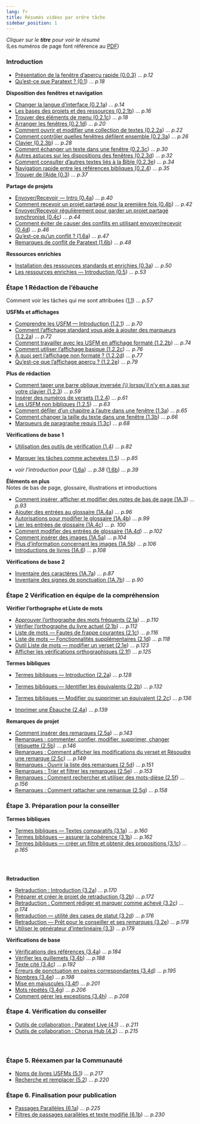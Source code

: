 ```yaml
---
lang: fr
title: Résumés vidéos par ordre tâche
sidebar_position: 1
---
```

*Cliquer sur le **titre** pour voir le résumé*  
(Les numéros de page font référence au [PDF](pathname:///img/Ptx-vidsum-fr-9.3.pdf))

### Introduction  
-  [Présentation de la fenêtre d’aperçu rapide (0.0.3)](01-Introduction/0.2.Navigation/0.0.3.md) … *p.12*  
-  [Qu’est-ce que Paratext ? (0.1](01-Introduction/0.1.md)) … *p.18*  
 
**Disposition des fenêtres et navigation**  
-  [Changer la langue d’interface (0.2.1a](01-Introduction/0.2.Navigation/0.2.1a.md)) … *p.14*  
-  [Les bases des projets et des ressources (0.2.1b](01-Introduction/0.2.Navigation/0.2.1b.md)) … *p.16*  
-  [Trouver des éléments de menu (0.2.1c](01-Introduction/0.2.Navigation/0.2.1c.md)) … *p.18*  
-  [Arranger les fenêtres (0.2.1d](01-Introduction/0.2.Navigation/0.2.1d.md)) … *p.20*  
-  [Comment ouvrir et modifier  une collection de textes (0.2.2a](01-Introduction/0.2.Navigation/0.2.2a.md)) … *p.22*  
-  [Comment contrôler quelles fenêtres défilent  ensemble (0.2.3a](01-Introduction/0.2.Navigation/0.2.3a.md)) … *p.26*  
-  [Clavier (0.2.3b](01-Introduction/0.2.Navigation/0.2.3b.md)) … *p.28*  
-  [Comment échanger un texte dans une fenêtre (0.2.3c](01-Introduction/0.2.Navigation/0.2.3c.md)) … *p.30*  
-  [Autres astuces sur les dispositions des fenêtres (0.2.3d](01-Introduction/0.2.Navigation/0.2.3d.md)) … *p.32*  
-  [Comment consulter d’autres textes liés à la Bible (0.2.3e](01-Introduction/0.2.Navigation/0.2.3e.md)) … *p.34*  
-  [Navigation rapide entre les références bibliques (0.2.4](01-Introduction/0.2.Navigation/0.2.4.md)) … *p.35*  
-  [Trouver de l’Aide (0.3](01-Introduction/0.2.Navigation/0.3.md)) … *p.37*  

**Partage de projets**     
-  [Envoyer/Recevoir — Intro (0.4a](01-Introduction/0.4.Project-sharing/0.4a.md)) … *p.40*  
-  [Comment recevoir un projet partagé pour la première fois (0.4b](01-Introduction/0.4.Project-sharing/0.4b.md)) … *p.42*  
-  [Envoyer/Recevoir régulièrement pour garder un projet partagé synchronisé (0.4c](01-Introduction/0.4.Project-sharing/0.4c.md)) … *p.44*  
-  [Comment éviter de causer des conflits en utilisant envoyer/recevoir (0.4d](01-Introduction/0.4.Project-sharing/0.4d.md)) … *p.46*  
-  [Qu’est-ce qu’un conflit ? (1.6a](01-Introduction/0.4.Project-sharing/1.6a.md)) … *p.47*  
-  [Remarques de conflit de Paratext (1.6b](01-Introduction/0.4.Project-sharing/1.6b.md)) … *p.48*  

**Ressources enrichies**   
-  [Installation des ressources standards et enrichies  (0.3a](01-Introduction/0.5.Enhanced-resources/0.3a.md)) … *p.50*  
-  [Les ressources enrichies — Introduction (0.5](01-Introduction/0.5.Enhanced-resources/0.5.md)) … *p.53*  


### Étape 1 Rédaction de l’ébauche

Comment voir les tâches qui me sont attribuées ([1.1](02-Stage-1/1.Drafting-editing/1.1.md)) … *p.57*  
 
**USFMs et affichages**    
-  [Comprendre les USFM — Introduction (1.2.1](02-Stage-1/2.USFM/1.2.1.md)) … *p.70*  
-  [Comment l’affichage standard vous aide à ajouter des marqueurs (1.2.2a](02-Stage-1/2.USFM/1.2.2a.md)) … *p.72*  
-  [Comment travailler avec les USFM en affichage formaté (1.2.2b](02-Stage-1/2.USFM/1.2.2b.md)) … *p.74*  
-  [Comment utiliser l’affichage basique (1.2.2c](02-Stage-1/2.USFM/1.2.2c.md)) … *p.76*  
-  [À quoi sert l’affichage non formaté ? (1.2.2d](02-Stage-1/2.USFM/1.2.2d.md)) … *p.77*  
-  [Qu’est-ce que l’affichage aperçu ? (1.2.2e](02-Stage-1/2.USFM/1.2.2e.md)) … *p.79*  
  
**Plus de rédaction**  
-  [Comment taper une barre oblique inversée (\\) lorsqu’il n’y en a pas sur votre clavier (1.2.3](02-Stage-1/1.Drafting-editing/1.2.3.md)) … *p.59*  
-  [Insérer des numéros de versets (1.2.4](02-Stage-1/1.Drafting-editing/1.2.4.md)) … *p.61*  
-  [Les USFM non bibliques (1.2.5](02-Stage-1/1.Drafting-editing/1.2.5.md)) … *p.63*  
-  [Comment défiler d’un chapitre à l’autre dans une fenêtre (1.3a](02-Stage-1/1.Drafting-editing/1.3a.md)) … *p.65*  
-  [Comment changer la taille du texte dans une fenêtre (1.3b](02-Stage-1/1.Drafting-editing/1.3b.md)) … *p.66*  
-  [Marqueurs de paragraphe requis (1.3c](02-Stage-1/1.Drafting-editing/1.3c.md)) … *p.68*  


**Vérifications de base 1**    
-  [Utilisation des outils de vérification (1.4](02-Stage-1/4.Basic-checks/1.4.md)) … *p.82*  
-  [Marquer les tâches comme achevées (1.5](02-Stage-1/4.Basic-checks/1.5.md)) … *p.85*  


-  *voir l’introduction pour* ([1.6a](01-Introduction/0.4.Project-sharing/1.6a.md)) … *p.38*  ([1.6b](01-Introduction/0.4.Project-sharing/1.6b.md)) … *p.39* 
  
**Éléments en plus**    
  Notes de bas de page, glossaire, illustrations et introductions   
-  [Comment insérer, afficher et modifier des notes de bas de page (1A.3](02-Stage-1/5.Additional/1A.3.md)) … *p.93*  
-  [Ajouter des entrées au glossaire (1A.4a](02-Stage-1/5.Additional/1A.4a.md)) … *p.96*  
-  [Autorisations pour modifier le glossaire (1A.4b](02-Stage-1/5.Additional/1A.4b.md)) … *p.99*  
-  [Lier les entrées de glossaire (1A.4c](02-Stage-1/5.Additional/1A.4c.md)) … *p. 100*  
-  [Comment modifier des entrées de glossaire (1A.4d](02-Stage-1/5.Additional/1A.4d.md)) … *p.102*  
-  [Comment insérer des images (1A.5a](02-Stage-1/5.Additional/1A.5a.md)) … *p.104*  
-  [Plus d’information concernant les images (1A.5b](02-Stage-1/5.Additional/1A.5b.md)) … *p.106*  
-  [Introductions de livres (1A.6](02-Stage-1/5.Additional/1A.6.md)) … *p.108*  
  
**Vérifications de base 2**   
-  [Inventaire des caractères (1A.7a](02-Stage-1/4.Basic-checks/1A.7a.md)) … *p.87*  
-  [Inventaire des signes de ponctuation (1A.7b](02-Stage-1/4.Basic-checks/1A.7b.md)) … *p.90*  
  
### Étape 2 Vérification en équipe de la compréhension   
      
**Vérifier l’orthographe et Liste de mots**    
-  [Approuver l’orthographe des mots fréquents (2.1a](03-Stage-2/2.1-Spell-check-wordlist/2.1a.md)) … *p.110*  
-  [Vérifier l’orthographe du livre actuel (2.1b](03-Stage-2/2.1-Spell-check-wordlist/2.1b.md)) … *p.112*  
-  [Liste de mots — Fautes de frappe courantes (2.1c](03-Stage-2/2.1-Spell-check-wordlist/2.1c.md)) … *p.116*  
-  [Liste de mots — Fonctionnalités supplémentaires (2.1d](03-Stage-2/2.1-Spell-check-wordlist/2.1d.md)) … *p.118*  
-  [Outil Liste de mots — modifier un verset (2.1e](03-Stage-2/2.1-Spell-check-wordlist/2.1e.md)) … *p.123*  
-  [Afficher les vérifications orthographiques (2.1f](03-Stage-2/2.1-Spell-check-wordlist/2.1f.md)) … *p.125*  
  
**Termes bibliques**    
-  [Termes bibliques — Introduction (2.2a](03-Stage-2/2.2-Biblical-terms/2.2a.md)) … *p.128*  
-  [Termes bibliques — Identifier les équivalents (2.2b](03-Stage-2/2.2-Biblical-terms/2.2b.md)) … *p.132*  
-  [Termes bibliques — Modifier ou supprimer un équivalent (2.2c](03-Stage-2/2.2-Biblical-terms/2.2c.md)) … *p.136*  
  
-  [Imprimer une Ébauche (2.4a](03-Stage-2/2.4a.md)) … *p.139*  
  
**Remarques de projet**    
-  [Comment insérer des remarques (2.5a](03-Stage-2/2.5-Project-notes/2.5a.md)) … *p.143*  
-  [Remarques : commenter, confier, modifier, supprimer, changer l’étiquette (2.5b](03-Stage-2/2.5-Project-notes/2.5b.md)) … *p.146*  
-  [Remarques : Comment afficher les modifications du verset et Résoudre une remarque (2.5c](03-Stage-2/2.5-Project-notes/2.5c.md)) … *p.149*  
-  [Remarques : Ouvrir la liste des remarques (2.5d](03-Stage-2/2.5-Project-notes/2.5d.md)) … *p.151*  
-  [Remarques : Trier et filtrer les remarques (2.5e](03-Stage-2/2.5-Project-notes/2.5e.md)) … *p.153*  
-  [Remarques : Comment rechercher et utiliser des mots-dièse (2.5f](03-Stage-2/2.5-Project-notes/2.5f.md)) … *p.156*  
-  [Remarques : Comment rattacher une remarque (2.5g](03-Stage-2/2.5-Project-notes/2.5g.md)) … *p.158*  
  
### Étape 3. Préparation pour la conseiller  
  
**Termes bibliques**    
-  [Termes bibliques — Textes comparatifs (3.1a](04-Stage-3/3.1-Biblical-terms/3.1a.md)) … *p.160*  
-  [Termes bibliques — assurer la cohérence (3.1b](04-Stage-3/3.1-Biblical-terms/3.1b.md)) … *p.162*  
-  [Termes bibliques — créer un filtre et obtenir des propositions (3.1c](04-Stage-3/3.1-Biblical-terms/3.1c.md)) … *p.165*  
  
#####  

**Retraduction**    
-  [Retraduction : Introduction (3.2a](04-Stage-3/3.2-Back-translation/3.2a.md)) … *p.170*  
-  [Préparer et créer le projet de retraduction (3.2b](04-Stage-3/3.2-Back-translation/3.2b.md)) … *p.172*  
-  [Retraduction : Comment rédiger et marquer comme achevé (3.2c](04-Stage-3/3.2-Back-translation/3.2c.md)) … *p.174*  
-  [Retraduction — utilité des cases de statut (3.2d](04-Stage-3/3.2-Back-translation/3.2d.md)) … *p.176*  
-  [Retraduction — Prêt pour le conseiller et ses remarques (3.2e](04-Stage-3/3.2-Back-translation/3.2e.md)) … *p.178*  
-  [Utiliser le générateur d’interlinéaire (3.3](04-Stage-3/3.3-Custom-interlinears/3.3.md)) … *p.179*  
   
**Vérifications de base**  
-  [Vérifications des références (3.4a](04-Stage-3/3.4-Checks/3.4a.md)) … *p.184*  
-  [Vérifier les guillemets (3.4b](04-Stage-3/3.4-Checks/3.4b.md)) … *p.188*  
-  [Texte cité (3.4c](04-Stage-3/3.4-Checks/3.4c.md)) … *p.192*  
-  [Erreurs de ponctuation en paires correspondantes (3.4d](04-Stage-3/3.4-Checks/3.4d.md)) … *p.195*  
-  [Nombres (3.4e](04-Stage-3/3.4-Checks/3.4e.md)) … *p.198*  
-  [Mise en majuscules (3.4f](04-Stage-3/3.4-Checks/3.4f.md)) … *p.201*  
-  [Mots répétés (3.4g](04-Stage-3/3.4-Checks/3.4g.md)) … *p.206*  
-  [Comment gérer les exceptions (3.4h](04-Stage-3/3.4-Checks/3.4h.md)) … *p.208*  
  
### Étape 4. Vérification du conseiller    
-  [Outils de collaboration : Paratext Live (4.1](05-Stage-4/4.1.md)) … *p.211*  
-  [Outils de collaboration : Chorus Hub (4.2](05-Stage-4/4.2.md)) … *p.215*  

#####  

### Étape 5. Réexamen par la Communauté     
-  [Noms de livres USFMs (5.1](06-Stage-5/5.1.md)) … *p.217*  
-  [Recherche et remplacer (5.2](06-Stage-5/5.2.md)) … *p.220*  

### Étape 6. Finalisation pour publication    
-  [Passages Parallèles (6.1a](07-Stage-6/6.1a.md)) … *p.225*  
-  [Filtres de passages parallèles et texte modifié (6.1b](07-Stage-6/6.1b.md)) … *p.230*  
  
